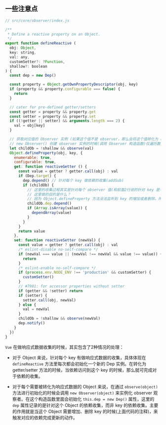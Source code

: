 ## 一些注意点

```javascript
// src/core/observer/index.js

/**
 * Define a reactive property on an Object.
 */
export function defineReactive (
  obj: Object,
  key: string,
  val: any,
  customSetter?: ?Function,
  shallow?: boolean
) {
  const dep = new Dep()

  const property = Object.getOwnPropertyDescriptor(obj, key)
  if (property && property.configurable === false) {
    return
  }

  // cater for pre-defined getter/setters
  const getter = property && property.get
  const setter = property && property.set
  if ((!getter || setter) && arguments.length === 2) {
    val = obj[key]
  }

  // 获取对应值的 Observer 实例 (如果这个值不是 observer，那么会将这个值转化为 observer 实例，即响应式数据)
  // new Observer() 创建 observer 实例的时候(调用 Observer 构造函数)仅遍历数据同级的 key/value，并将其转化为响应式的数据。那么在 defineReactive 方法内部，继续调用 observe(val) 来将对应值转化为响应式的数据，这样可以保证 val 不管是嵌套多深的数据，都能转化为响应式的数据。
  let childOb = !shallow && observe(val)
  Object.defineProperty(obj, key, {
    enumerable: true,
    configurable: true,
    get: function reactiveGetter () {
      const value = getter ? getter.call(obj) : val
      if (Dep.target) {
        dep.depend() // 针对每个 key 做依赖的收集(addSub)
        if (childOb) {
          // 这里的收集过程其实是针对每个 observer 值(和前面2行说的针对 key 是不一样的)做依赖的收集(addSub)
          // 这里做的目的是什么？
          // 因为 Object.defineProperty 方法没法监听到 key 的增加或者删除，所以 vue 提供了 $set/$delete 等用于增加或删除 key 的操作。上面也提到了响应式数据针对 key 做依赖收集。因为 key 的增加和删除没法被监听，这里就利用 $set/$delete 操作，去手动触发相关依赖的更新(src/core/observer/index.js L:231)。这也是 childOb.dep.depend() 在这里所起的作用：对 observer 值完成依赖的收集。当有 key 增加/删除 的时候，可以触发对应的依赖完成更新工作。
          childOb.dep.depend() 
          if (Array.isArray(value)) {
            dependArray(value)
          }
        }
      }
      return value
    },
    set: function reactiveSetter (newVal) {
      const value = getter ? getter.call(obj) : val
      /* eslint-disable no-self-compare */
      if (newVal === value || (newVal !== newVal && value !== value)) {
        return
      }
      /* eslint-enable no-self-compare */
      if (process.env.NODE_ENV !== 'production' && customSetter) {
        customSetter()
      }
      // #7981: for accessor properties without setter
      if (getter && !setter) return
      if (setter) {
        setter.call(obj, newVal)
      } else {
        val = newVal
      }
      childOb = !shallow && observe(newVal)
      dep.notify()
    }
  })
}
```

`Vue` 在做响应式数据收集的时候，其实包含了2种情况的处理：

* 对于 Object 来说，针对每个 key 有做响应式数据的收集，具体体现在 `defineReactive` 方法里每次都会初始化一个新的 Dep 实例。在转化为 getter/setter 方法的时候，当依赖访问到这个 key 的时候，那么就可完成对于依赖的收集。

* 对于每个需要被转化为响应式数据的 Object 来说，在通过 `observe(object)` 方法进行初始化的时候会调用 `new Observer(object)` 来实例化 observer 观察者。在这个构造函数里面会初始化 `this.dep = new Dep()` 属性，这里的 `dep` 属性记录的是针对这个 Object 的依赖收集，而非 key 的依赖收集。主要的作用就是当这个 Object 需要增加、删除 key 的时候(上面代码的注释)，来触发对应的依赖完成更新的动作。
